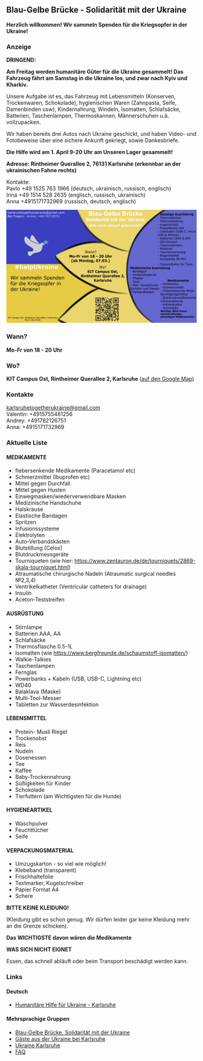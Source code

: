 ## Blau-Gelbe Brücke - Solidarität mit der Ukraine

**Herzlich willkommen! Wir sammeln Spenden für die Kriegsopfer in der Ukraine!**

### Anzeige

__DRINGEND:__

__Am Freitag werden humanitäre Güter für die Ukraine gesammelt! Das Fahrzeug fährt am Samstag in die Ukraine los, und zwar nach Kyiv und Kharkiv.__

Unsere Aufgabe ist es, das Fahrzeug mit Lebensmitteln (Konserven, Trockenwaren, Schokolade), hygienischen Waren (Zahnpasta, Seife, Damenbinden usw), Kindernahrung, Windeln, Isomatten, Schlafsäcke, Batterien, Taschenlampen, Thermoskannen, Männerschuhen u.ä. vollzupacken.

Wir haben bereits drei Autos nach Ukraine geschickt, und haben Video- und Fotobeweise über eine sichere Ankunft gekriegt, sowie Dankesbriefe.

__Die Hilfe wird am 1. April 9-20 Uhr am Unseren Lager gesammelt!__

__Adresse: Rintheimer Querallee 2, 76131 Karlsruhe (erkennbar an der ukrainischen Fahne rechts)__

Kontakte:<br/>
Pavlo +49 1525 763 1966 (deutsch, ukrainisch, russisch, englisch)<br/>
Irina +49 1514 528 2635 (englisch, russisch, ukrainisch)<br/>
Anna +4915171732969 (russisch, deutsch, englisch)<br/>

![#helpUkraine](images/flyer_04.jpeg "#helpUkraine")

### Wann?

**Mo-Fr von 18 - 20 Uhr**

### Wo?

**KIT Campus Ost, Rintheimer Querallee 2, Karlsruhe**
([auf den Google Map](https://goo.gl/maps/njkCL8emVqZkPza36))

### Kontakte

[karlsruhetogetherukraine@gmail.com](mailto:karlsruhetogetherukraine@gmail.com)<br/>
Valentin: +4915755481256<br/>
Andrey: +491782126751<br/>
Anna: +4915171732969<br/>

### Aktuelle Liste

#### MEDIKAMENTE
- fiebersenkende Medikamente (Paracetamol etc)
- Schmerzmittel (Ibuprofen etc)
- Mittel gegen Durchfall
- Mittel gegen Husten
- Einwegmasken/wiederverwendbare Masken
- Medizinische Handschuhe
- Halskrause
- Elastische Bandagen
- Spritzen
- Infusionssysteme
- Elektrolyten
- Auto-Verbandskästen
- Blutstillung (Celox)
- Blutdruckmessgeräte
- Tourniqueten (wie hier: <https://www.zentauron.de/de/tourniquets/2869-skala-tourniquet.html>)
- Atraumatische chirurgische Nadeln (Atraumatic surgical needles №2,3,4)
- Ventrikelkatheter (Ventricular catheters for drainage)
- Insulin
- Aceton-Teststreifen

#### AUSRÜSTUNG
- Stirnlampe
- Batterien AAA, AA
- Schlafsäcke
- Thermosflasche 0.5-1L
- Isomatten (wie <https://www.bergfreunde.de/schaumstoff-isomatten/>)
- Walkie-Talkies
- Taschenlampen
- Fernglas
- Powerbanks + Kabeln (USB, USB-C, Lightning etc)
- WD40
- Balaklava (Maske)
- Multi-Tool-Messer
- Tabletten zur Wasserdesinfektion

#### LEBENSMITTEL
- Protein- Musli Riegel
- Trockenobst
- Reis
- Nudeln
- Dosenessen
- Tee
- Kaffee
- Baby-Trockennahrung
- Süßigkeiten für Kinder
- Schokolade
- Tierfuttern (am Wichtigsten für die Hunde)

#### HYGIENEARTIKEL
- Waschpulver
- Feuchttücher
- Seife

#### VERPACKUNGSMATERIAL
- Umzugskarton - so viel wie möglich!
- Klebeband (transparent)
- Frischhaltefolie
- Textmarker, Kugelschreiber
- Papier Format A4
- Schere

**BITTE KEINE KLEIDUNG!**

(Kleidung gibt es schon genug. Wir dürfen leider gar keine Kleidung mehr an die Grenze schicken).

**Das WICHTIGSTE davon wären die Medikamente**

**WAS SICH NICHT EIGNET**

Essen, das schnell abläuft oder beim Transport beschädigt werden kann.

### Links

#### Deutsch
- [Humanitäre Hilfe für Ukraine - Karlsruhe](https://t.me/+FiioV2UtYG0wNzA6)

#### Mehrsprachige Gruppen
- [Blau-Gelbe Brücke. Solidarität mit der Ukraine](https://t.me/+AONMSwz2i405MDQ6)
- [Gäste aus der Ukraine bei Karlsruhe](https://t.me/gostizukraini)
- [Ukraine Karlsruhe](https://t.me/ukraine_karlsruhe)
- [FAQ](https://ukraine-karlsruhe.github.io/FAQ/)
